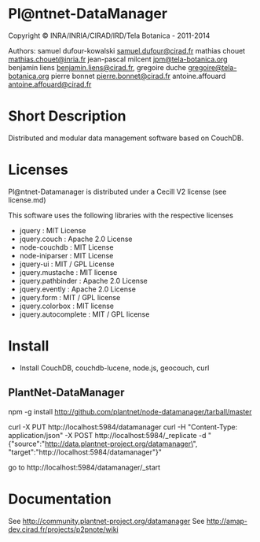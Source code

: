 Pl@ntnet-DataManager
====================

Copyright  ©  INRA/INRIA/CIRAD/IRD/Tela Botanica - 2011-2014

Authors:
     samuel dufour-kowalski <samuel.dufour@cirad.fr>
     mathias chouet <mathias.chouet@inria.fr>
     jean-pascal milcent <jpm@tela-botanica.org>
     benjamin liens <benjamin.liens@cirad.fr>, 
     gregoire duche <gregoire@tela-botanica.org>
     pierre bonnet <pierre.bonnet@cirad.fr>
     antoine.affouard <antoine.affouard@cirad.fr>

 
Short Description
=================

Distributed and modular data management software based on CouchDB.

Licenses
========

Pl@ntnet-Datamanager is distributed under a Cecill V2 license (see license.md)

This software uses the following libraries with the respective licenses

* jquery : MIT License
* jquery.couch : Apache 2.0 License
* node-couchdb : MIT License
* node-iniparser : MIT License
* jquery-ui : MIT / GPL License
* jquery.mustache : MIT license
* jquery.pathbinder : Apache 2.0 License
* jquery.evently : Apache 2.0 License
* jquery.form : MIT / GPL license
* jquery.colorbox : MIT license
* jquery.autocomplete : MIT / GPL license


Install
=======

* Install CouchDB, couchdb-lucene, node.js, geocouch, curl

PlantNet-DataManager
--------------------
  npm -g install http://github.com/plantnet/node-datamanager/tarball/master

  curl -X PUT http://localhost:5984/datamanager 
  curl -H "Content-Type: application/json" -X POST http://localhost:5984/_replicate -d "{\"source\":\"http://data.plantnet-project.org/datamanager\", \"target\":\"http://localhost:5984/datamanager\"}" 


go to http://localhost:5984/datamanager/_start

Documentation
=============

See http://community.plantnet-project.org/datamanager
See http://amap-dev.cirad.fr/projects/p2pnote/wiki



